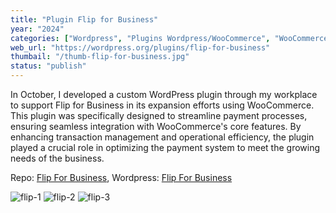 ```yaml
---
title: "Plugin Flip for Business"
year: "2024"
categories: ["Wordpress", "Plugins Wordpress/WooCommerce", "WooCommerce"]
web_url: "https://wordpress.org/plugins/flip-for-business"
thumbail: "/thumb-flip-for-business.jpg"
status: "publish"
---
```



In October, I developed a custom WordPress plugin through my workplace to support Flip for Business in its expansion efforts using WooCommerce. This plugin was specifically designed to streamline payment processes, ensuring seamless integration with WooCommerce's core features. By enhancing transaction management and operational efficiency, the plugin played a crucial role in optimizing the payment system to meet the growing needs of the business.

Repo: [Flip For Business](https://gitlab.com/flip-dev/flip-for-business),
Wordpress: [Flip For Business](https://wordpress.org/plugins/flip-for-business)

![flip-1](/flip-1.jpg)
![flip-2](/flip-2.jpg)
![flip-3](/flip-3.jpg)